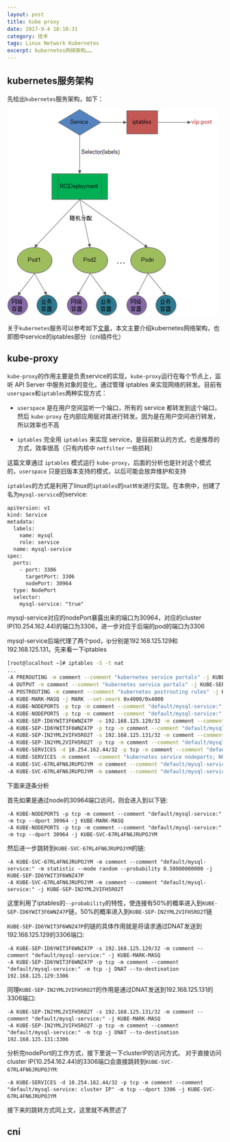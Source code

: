 ```yaml
---
layout: post
title: kube proxy
date: 2017-9-4 18:10:31
category: 技术
tags: Linux Network Kubernetes
excerpt: kubernetes网络架构……
---
```


## kubernetes服务架构
 
先给出`kubernetes`服务架构，如下：

![](/public/img/k8s/k8s服务架构图.png)

关于`kubernetes`服务可以参考如下[文章](http://cizixs.com/2017/03/30/kubernetes-introduction-service-and-kube-proxy)，本文主要介绍kubernetes网络架构，也即图中service的iptables部分（cni插件化）

## kube-proxy

`kube-proxy`的作用主要是负责service的实现，`kube-proxy`运行在每个节点上，监听 API Server 中服务对象的变化，通过管理 iptables 来实现网络的转发。目前有`userspace`和`iptables`两种实现方式：

* `userspace` 是在用户空间监听一个端口，所有的 service 都转发到这个端口，然后 `kube-proxy` 在内部应用层对其进行转发。因为是在用户空间进行转发，所以效率也不高

*  `iptables` 完全用 `iptables` 来实现 service，是目前默认的方式，也是推荐的方式，效率很高（只有内核中 `netfilter` 一些损耗）

这篇文章通过 `iptables` 模式运行 `kube-proxy`，后面的分析也是针对这个模式的，`userspace` 只是旧版本支持的模式，以后可能会放弃维护和支持

`iptables`的方式是利用了linux的`iptables`的`nat转发`进行实现。在本例中，创建了名为`mysql-service`的service:

```
apiVersion: v1
kind: Service
metadata:
  labels:
    name: mysql
    role: service
  name: mysql-service
spec:
  ports:
    - port: 3306
      targetPort: 3306
      nodePort: 30964
  type: NodePort
  selector:
    mysql-service: "true"
```

mysql-service对应的nodePort暴露出来的端口为30964，对应的cluster IP(10.254.162.44)的端口为3306，进一步对应于后端的pod的端口为3306

mysql-service后端代理了两个pod，ip分别是192.168.125.129和192.168.125.131。先来看一下iptables

```bash
[root@localhost ~]# iptables -S -t nat
...
-A PREROUTING -m comment --comment "kubernetes service portals" -j KUBE-SERVICES
-A OUTPUT -m comment --comment "kubernetes service portals" -j KUBE-SERVICES
-A POSTROUTING -m comment --comment "kubernetes postrouting rules" -j KUBE-POSTROUTING
-A KUBE-MARK-MASQ -j MARK --set-xmark 0x4000/0x4000
-A KUBE-NODEPORTS -p tcp -m comment --comment "default/mysql-service:" -m tcp --dport 30964 -j KUBE-MARK-MASQ
-A KUBE-NODEPORTS -p tcp -m comment --comment "default/mysql-service:" -m tcp --dport 30964 -j KUBE-SVC-67RL4FN6JRUPOJYM
-A KUBE-SEP-ID6YWIT3F6WNZ47P -s 192.168.125.129/32 -m comment --comment "default/mysql-service:" -j KUBE-MARK-MASQ
-A KUBE-SEP-ID6YWIT3F6WNZ47P -p tcp -m comment --comment "default/mysql-service:" -m tcp -j DNAT --to-destination 192.168.125.129:3306
-A KUBE-SEP-IN2YML2VIFH5RO2T -s 192.168.125.131/32 -m comment --comment "default/mysql-service:" -j KUBE-MARK-MASQ
-A KUBE-SEP-IN2YML2VIFH5RO2T -p tcp -m comment --comment "default/mysql-service:" -m tcp -j DNAT --to-destination 192.168.125.131:3306
-A KUBE-SERVICES -d 10.254.162.44/32 -p tcp -m comment --comment "default/mysql-service: cluster IP" -m tcp --dport 3306 -j KUBE-SVC-67RL4FN6JRUPOJYM
-A KUBE-SERVICES -m comment --comment "kubernetes service nodeports; NOTE: this must be the last rule in this chain" -m addrtype --dst-type LOCAL -j KUBE-NODEPORTS
-A KUBE-SVC-67RL4FN6JRUPOJYM -m comment --comment "default/mysql-service:" -m statistic --mode random --probability 0.50000000000 -j KUBE-SEP-ID6YWIT3F6WNZ47P
-A KUBE-SVC-67RL4FN6JRUPOJYM -m comment --comment "default/mysql-service:" -j KUBE-SEP-IN2YML2VIFH5RO2T
```

下面来逐条分析

首先如果是通过node的30964端口访问，则会进入到以下链:

```
-A KUBE-NODEPORTS -p tcp -m comment --comment "default/mysql-service:" -m tcp --dport 30964 -j KUBE-MARK-MASQ
-A KUBE-NODEPORTS -p tcp -m comment --comment "default/mysql-service:" -m tcp --dport 30964 -j KUBE-SVC-67RL4FN6JRUPOJYM
```

然后进一步跳转到`KUBE-SVC-67RL4FN6JRUPOJYM`的链:

```
-A KUBE-SVC-67RL4FN6JRUPOJYM -m comment --comment "default/mysql-service:" -m statistic --mode random --probability 0.50000000000 -j KUBE-SEP-ID6YWIT3F6WNZ47P
-A KUBE-SVC-67RL4FN6JRUPOJYM -m comment --comment "default/mysql-service:" -j KUBE-SEP-IN2YML2VIFH5RO2T
```

这里利用了iptables的`--probability`的特性，使连接有50%的概率进入到`KUBE-SEP-ID6YWIT3F6WNZ47P`链，50%的概率进入到`KUBE-SEP-IN2YML2VIFH5RO2T`链

`KUBE-SEP-ID6YWIT3F6WNZ47P`的链的具体作用就是将请求通过DNAT发送到192.168.125.129的3306端口:

```
-A KUBE-SEP-ID6YWIT3F6WNZ47P -s 192.168.125.129/32 -m comment --comment "default/mysql-service:" -j KUBE-MARK-MASQ
-A KUBE-SEP-ID6YWIT3F6WNZ47P -p tcp -m comment --comment "default/mysql-service:" -m tcp -j DNAT --to-destination 192.168.125.129:3306
```

同理`KUBE-SEP-IN2YML2VIFH5RO2T`的作用是通过DNAT发送到192.168.125.131的3306端口:

```
-A KUBE-SEP-IN2YML2VIFH5RO2T -s 192.168.125.131/32 -m comment --comment "default/mysql-service:" -j KUBE-MARK-MASQ
-A KUBE-SEP-IN2YML2VIFH5RO2T -p tcp -m comment --comment "default/mysql-service:" -m tcp -j DNAT --to-destination 192.168.125.131:3306
```

分析完nodePort的工作方式，接下里说一下clusterIP的访问方式。 对于直接访问cluster IP(10.254.162.44)的3306端口会直接跳转到`KUBE-SVC-67RL4FN6JRUPOJYM`:

```
-A KUBE-SERVICES -d 10.254.162.44/32 -p tcp -m comment --comment "default/mysql-service: cluster IP" -m tcp --dport 3306 -j KUBE-SVC-67RL4FN6JRUPOJYM
```

接下来的跳转方式同上文，这里就不再赘述了

## cni

